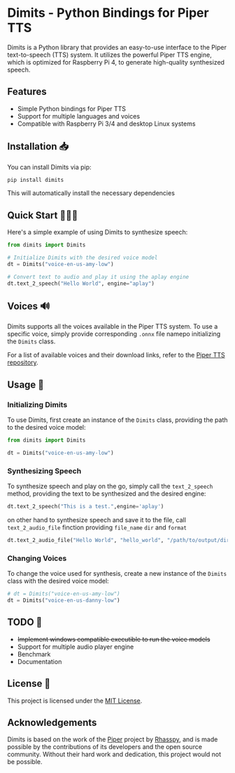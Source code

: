 
# **Dimits - Python Bindings for Piper TTS**


Dimits is a Python library that provides an easy-to-use interface to the Piper text-to-speech (TTS) system. It utilizes the powerful Piper TTS engine, which is optimized for Raspberry Pi 4, to generate high-quality synthesized speech.
> 
## Features

* Simple Python bindings for Piper TTS
* Support for multiple languages and voices
* Compatible with Raspberry Pi 3/4 and desktop Linux systems

## Installation 📥

You can install Dimits via pip:

```sh
pip install dimits
```

This will automatically install the necessary dependencies

## Quick Start 🏃🏻‍♀️

Here's a simple example of using Dimits to synthesize speech:

```python
from dimits import Dimits

# Initialize Dimits with the desired voice model
dt = Dimits("voice-en-us-amy-low")

# Convert text to audio and play it using the aplay engine
dt.text_2_speech("Hello World", engine="aplay")
```

## Voices 🔊

Dimits supports all the voices available in the Piper TTS system. To use a specific voice, simply provide  corresponding `.onnx` file namepo initializing the `Dimits` class.

For a list of available voices and their download links, refer to the [Piper TTS repository](https://github.com/rhasspy/piper/releases/tag/v0.0.2).

## Usage 📃

### Initializing Dimits

To use Dimits, first create an instance of the `Dimits` class, providing the path to the desired voice model:

```python
from dimits import Dimits

dt = Dimits("voice-en-us-amy-low")
```

### Synthesizing Speech

To synthesize speech and play on the go, simply call the `text_2_speech` method, providing the text to be synthesized and the desired engine:

```python
dt.text_2_speech("This is a test.",engine='aplay')
```

on other hand to synthesize speech and save it to the file, call `text_2_audio_file` finction providing `file_name` `dir` and `format`

```python
dt.text_2_audio_file("Hello World", "hello_world", "/path/to/output/directory/", format="wav")
```

### Changing Voices

To change the voice used for synthesis, create a new instance of the `Dimits` class with the desired voice model:

```python
# dt = Dimits("voice-en-us-amy-low")
dt = Dimits("voice-en-us-danny-low")
```
## TODO 📝
* ~~Implement windows compatible executible to run the voice models~~
* Support for multiple audio player engine
* Benchmark
* Documentation


## License 🪪

This project is licensed under the [MIT License](LICENSE).

## Acknowledgements
Dimits is based on the work of the [Piper](https://github.com/rhasspy/piper) project by [Rhasspy](https://rhasspy.readthedocs.io/en/latest/), and is made possible by the contributions of its developers and the open source community. Without their hard work and dedication, this project would not be possible.
